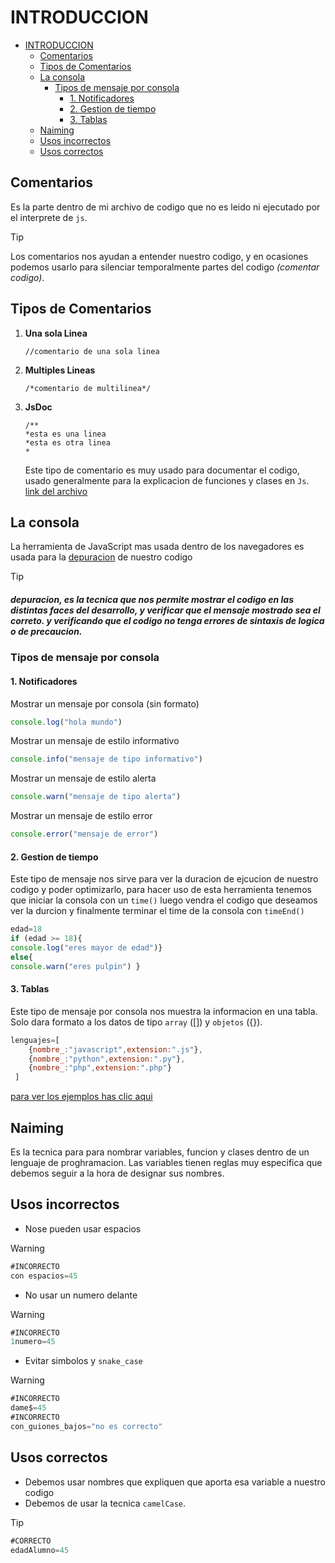 # INTRODUCCION
- [INTRODUCCION](#introduccion)
  - [Comentarios](#comentarios)
  - [Tipos de Comentarios](#tipos-de-comentarios)
  - [La consola](#la-consola)
    - [Tipos de mensaje por consola](#tipos-de-mensaje-por-consola)
      - [1. Notificadores](#1-notificadores)
      - [2. Gestion de tiempo](#2-gestion-de-tiempo)
      - [3. Tablas](#3-tablas)
  - [Naiming](#naiming)
  - [Usos incorrectos](#usos-incorrectos)
  - [Usos correctos](#usos-correctos)
## Comentarios
Es la parte dentro de mi archivo de codigo que no es leido ni ejecutado por el interprete de `js`.
> [!TIP]
> Los comentarios nos ayudan a entender nuestro codigo, y en ocasiones podemos usarlo para silenciar temporalmente partes del codigo *(comentar codigo)*.

## Tipos de Comentarios
1. **Una sola Linea**
   ```
   //comentario de una sola linea
   ```
2. **Multiples Lineas**
   ```
   /*comentario de multilinea*/
   ```
3. **JsDoc**
   ```
   /**
   *esta es una linea
   *esta es otra linea
   *
   ```
   Este tipo de comentario es muy usado para documentar el codigo, usado generalmente para la explicacion de funciones y clases en `Js`.
   [link del archivo](./comentarios.js)

## La consola
La herramienta de JavaScript mas usada dentro de los navegadores es usada para la [depuracion](#depuracion) de nuestro codigo

>[!TIP]
> ##### depuracion, es la tecnica que nos permite mostrar el codigo en las distintas faces del desarrollo, y verificar que el mensaje mostrado sea el correto. y verificando que el codigo no tenga errores de sintaxis de logica o de precaucion.

### Tipos de mensaje por consola
#### 1. Notificadores
Mostrar un mensaje por consola (sin formato)
```js
console.log("hola mundo") 
```
Mostrar un mensaje de estilo informativo
```js
console.info("mensaje de tipo informativo")
```
Mostrar un mensaje de estilo alerta
```js
console.warn("mensaje de tipo alerta")
```
Mostrar un mensaje de estilo error
```js
console.error("mensaje de error")
```
#### 2. Gestion de tiempo
Este tipo de mensaje nos sirve para ver la duracion de ejcucion de nuestro codigo y poder optimizarlo, para hacer uso de esta herramienta tenemos que iniciar la consola con un `time()` luego vendra el codigo que deseamos ver la durcion y finalmente terminar el time de la consola con `timeEnd()`
```js
edad=18
if (edad >= 18){
console.log("eres mayor de edad")}
else{
console.warn("eres pulpin") }
```
#### 3. Tablas
Este tipo de mensaje por consola nos muestra la informacion en una tabla.
Solo dara formato a los datos de tipo `array` ([]) y `objetos` ({}).
```js
lenguajes=[
    {nombre_:"javascript",extension:".js"},
    {nombre_:"python",extension:".py"},
    {nombre_:"php",extension:".php"}
 ]
```
[para ver los ejemplos has clic aqui](consola.js)
## Naiming
Es la tecnica para para nombrar variables, funcion y clases dentro de un lenguaje de proghramacion.
Las variables tienen reglas muy especifica que debemos seguir a la hora de designar sus nombres.
## Usos incorrectos
- Nose pueden usar espacios
> [!WARNING]
>  ```js
> #INCORRECTO
>  con espacios=45
>  ```
- No usar un numero delante
> [!WARNING]
>  ```js
> #INCORRECTO
>  1numero=45
>  ```
- Evitar simbolos y `snake_case`
> [!WARNING]
>  ```js
> #INCORRECTO
>  dame$=45
> #INCORRECTO
>  con_guiones_bajos="no es correcto"
>  ```
## Usos correctos
- Debemos usar nombres que expliquen que aporta esa variable a nuestro codigo
- Debemos de usar la tecnica `camelCase`.
> [!TIP]
>  ```js
> #CORRECTO
>  edadAlumno=45
>  ```